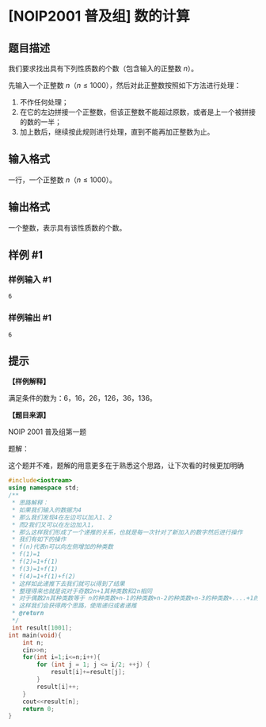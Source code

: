 # [NOIP2001 普及组] 数的计算

## 题目描述

我们要求找出具有下列性质数的个数（包含输入的正整数 $n$）。

先输入一个正整数 $n$（$n \le 1000$），然后对此正整数按照如下方法进行处理：

1. 不作任何处理；
2. 在它的左边拼接一个正整数，但该正整数不能超过原数，或者是上一个被拼接的数的一半；
3. 加上数后，继续按此规则进行处理，直到不能再加正整数为止。

## 输入格式

一行，一个正整数 $n$（$n \le 1000$）。

## 输出格式

一个整数，表示具有该性质数的个数。

## 样例 #1

### 样例输入 #1

```
6
```

### 样例输出 #1

```
6
```

## 提示

**【样例解释】**

满足条件的数为：$6$，$16$，$26$，$126$，$36$，$136$。

**【题目来源】**

NOIP 2001 普及组第一题

题解：

这个题并不难，题解的用意更多在于熟悉这个思路，让下次看的时候更加明确

```cpp
#include<iostream>
using namespace std;
/**
 * 思路解释：
 * 如果我们输入的数据为4
 * 那么我们发现4在左边可以加入1、2
 * 而2我们又可以在左边加入1，
 * 那么这样我们形成了一个递推的关系，也就是每一次针对了新加入的数字然后进行操作
 * 我们有如下的操作
 * f(n)代表n可以向左侧增加的种类数
 * f(1)=1
 * f(2)=1+f(1)
 * f(3)=1+f(1)
 * f(4)=1+f(1)+f(2)
 * 这样如此递推下去我们就可以得到了结果
 * 整理得来也就是说对于奇数2n+1其种类数和2n相同
 * 对于偶数2n其种类数等于 n的种类数+n-1的种类数+n-2的种类数+n-3的种类数+....+1的种类数
 * 这样我们会获得两个思路，使用递归或者递推
 * @return
 */
 int result[1001];
int main(void){
    int n;
    cin>>n;
    for(int i=1;i<=n;i++){
        for (int j = 1; j <= i/2; ++j) {
            result[i]+=result[j];
        }
        result[i]++;
    }
    cout<<result[n];
    return 0;
}
```
